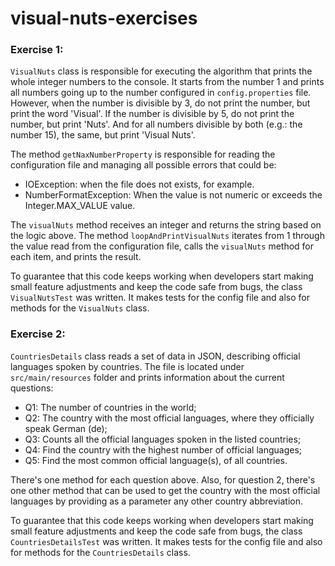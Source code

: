 # visual-nuts-exercises

### Exercise 1:

`VisualNuts` class is responsible for executing the algorithm that prints the whole integer numbers to the console. It starts from the number 1 and prints all numbers going up to the number configured in `config.properties` file. However, when the number is divisible by 3, do not print the number, but print the word 'Visual'. If the number is divisible by 5, do not print the number, but print 'Nuts'. And for all numbers divisible by both (e.g.: the number 15), the same, but print 'Visual Nuts'.

The method `getNaxNumberProperty` is responsible for reading the configuration file and managing all possible errors that could be:
* IOException: when the file does not exists, for example.
* NumberFormatException: When the value is not numeric or exceeds the Integer.MAX_VALUE value.

The `visualNuts` method receives an integer and returns the string based on the logic above.
The method `loopAndPrintVisualNuts` iterates from 1 through the value read from the configuration file, calls the `visualNuts` method for each item, and prints the result.

To guarantee that this code keeps working when developers start making small feature adjustments and keep the code safe from bugs, the class `VisualNutsTest` was written. It makes tests for the config file and also for methods for the `VisualNuts` class. 


### Exercise 2:

`CountriesDetails` class reads a set of data in JSON, describing official languages spoken by countries. The file is located under `src/main/resources` folder and prints information about the current questions:

* Q1: The number of countries in the world;
* Q2: The country with the most official languages, where they officially speak German (de);
* Q3: Counts all the official languages spoken in the listed countries;
* Q4: Find the country with the highest number of official languages;
* Q5: Find the most common official language(s), of all countries.

There's one method for each question above. Also, for question 2, there's one other method that can be used to get the country with the most official languages by providing as a parameter any other country abbreviation.

To guarantee that this code keeps working when developers start making small feature adjustments and keep the code safe from bugs, the class `CountriesDetailsTest` was written. It makes tests for the config file and also for methods for the `CountriesDetails` class. 